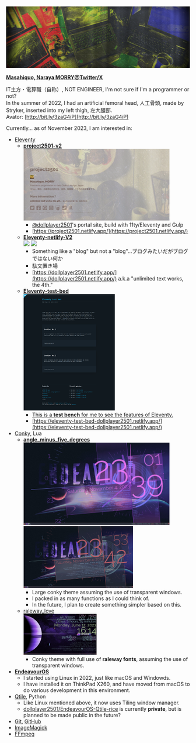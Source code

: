 ![](https://raw.githubusercontent.com/dollplayer2501/dollplayer2501/main/IMG_4604_twitter.png)

**[Masahiquo, Naraya MORRY@Twitter/X](https://twitter.com/dollplayer2501)**

IT土方・電算職（自称）, NOT ENGINEER, I'm not sure if I'm a programmer or not?  
In the summer of 2022, I had an artificial femoral head, 人工骨頭, made by Stryker, inserted into my left thigh, 左大腿部.  
Avator: [http://bit.ly/3zaG4iP](http://bit.ly/3zaG4iP)

Currently... as of November 2023, I am interested in:

- [Eleventy](https://www.11ty.dev/)
    - **[project2501-v2](https://github.com/dollplayer2501/project2501-v2)**  
    <a href="https://github.com/dollplayer2501/project2501-v2"><img src="https://raw.githubusercontent.com/dollplayer2501/project2501-v2/main/screenshot.png" width="400"></a>
        - [@dollplayer2501](https://github.com/dollplayer2501)'s portal site, build with 11ty/Eleventy and Gulp
        - [https://project2501.netlify.app/](https://project2501.netlify.app/)
    - **[Eleventy-netlify-V2](https://github.com/dollplayer2501/Eleventy-netlify-V2)**  
    <a href="https://github.com/dollplayer2501/Eleventy-netlify-V2"><img src="https://raw.githubusercontent.com/dollplayer2501/Eleventy-netlify-V2/main/screenshot..main.png" width="200"></a>
    <a href="https://github.com/dollplayer2501/Eleventy-netlify-V2"><img src="https://raw.githubusercontent.com/dollplayer2501/Eleventy-netlify-V2/main/screenshot..sub.png" width="150"></a>
        - Something like a "blog" but not a "blog"...ブログみたいだがブログではない何か
        - 駄文置き場
        - [https://dollplayer2501.netlify.app/](https://dollplayer2501.netlify.app/) a.k.a "unlimited text works, the 4th."
    - **[Eleventy-test-bed](https://github.com/dollplayer2501/Eleventy-test-bed)**  
    <a href="https://github.com/dollplayer2501/Eleventy-test-bed"><img src="https://raw.githubusercontent.com/dollplayer2501/Eleventy-test-bed/main/screenshot.png" width="250">
        - This is a **test bench** for me to see the features of Eleventy.
        - [https://eleventy-test-bed-dollplayer2501.netlify.app/](https://eleventy-test-bed-dollplayer2501.netlify.app/)
- [Conky](https://conky.cc/), Lua
    - **[angle_minus_five_degrees](https://github.com/dollplayer2501/angle_minus_five_degrees)**  
    <a href="https://github.com/dollplayer2501/angle_minus_five_degrees"><img src="https://raw.githubusercontent.com/dollplayer2501/angle_minus_five_degrees/main/_screenshots/screenshot__default.png" width="400"></a>
    <a href="https://github.com/dollplayer2501/angle_minus_five_degrees"><img src="https://raw.githubusercontent.com/dollplayer2501/angle_minus_five_degrees/main/_screenshots/screenshot__node.png" width="300"></a>
        - Large conky theme assuming the use of transparent windows.
        - I packed in as many functions as I could think of.
        - In the future, I plan to create something simpler based on this.
    - [raleway_love](https://github.com/dollplayer2501/raleway_love)  
    <a href="https://github.com/dollplayer2501/raleway_love"><img src="https://raw.githubusercontent.com/dollplayer2501/raleway_love/main/EndeavourOS_Qtile_2023-06-12_16-14-33.png" width="200"></a>
        - Conky theme with full use of **raleway fonts**, assuming the use of transparent windows.
- **[EndeavourOS](https://endeavouros.com/)**
    - I started using Linux in 2022, just like macOS and Windowds.
    - I have installed it on ThinkPad X260, and have moved from macOS to do various development in this environment.
- [Qtile](http://qtile.org/), Python
    - Like Linux mentioned above, it now uses Tiling window manager.
    - [dollplayer2501/EndeavourOS-Qtile-rice](https://github.com/dollplayer2501/EndeavourOS-Qtile-rice) is currently **private**, but is planned to be made public in the future?
- [Git](https://git-scm.com/), [GitHub](https://github.com/)
- [ImageMagick](https://imagemagick.org/index.php)
- [FFmpeg](https://ffmpeg.org/)
